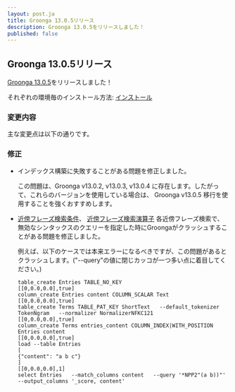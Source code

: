 ```yaml
---
layout: post.ja
title: Groonga 13.0.5リリース
description: Groonga 13.0.5をリリースしました！
published: false
---
```


## Groonga 13.0.5リリース

[Groonga 13.0.5](/ja/docs/news.html#release-13-0-5)をリリースしました！

それぞれの環境毎のインストール方法: [インストール](/ja/docs/install.html)

### 変更内容

主な変更点は以下の通りです。

### 修正

* インデックス構築に失敗することがある問題を修正しました。

  この問題は、Groonga v13.0.2, v13.0.3, v13.0.4 に存在します。したがって、これらのバージョンを使用している場合は、 Groonga v13.0.5 移行を使用することを強くおすすめします。

* [近傍フレーズ検索条件](/ja/docs/reference/grn_expr/query_syntax.html#query-syntax-near-phrase-search-condition)、 [近傍フレーズ検索演算子](/ja/docs/reference/grn_expr/script_syntax.html#script-syntax-near-phrase-search-operator) 各近傍フレーズ検索で、無効なシンタックスのクエリーを指定した時にGroongaがクラッシュすることがある問題を修正しました。

  例えば、以下のケースでは本来エラーになるべきですが、この問題があるとクラッシュします。("--query"の値に閉じカッコが一つ多い点に着目してください。)

  ```
  table_create Entries TABLE_NO_KEY
  [[0,0.0,0.0],true]
  column_create Entries content COLUMN_SCALAR Text
  [[0,0.0,0.0],true]
  table_create Terms TABLE_PAT_KEY ShortText   --default_tokenizer TokenNgram   --normalizer NormalizerNFKC121
  [[0,0.0,0.0],true]
  column_create Terms entries_content COLUMN_INDEX|WITH_POSITION Entries content
  [[0,0.0,0.0],true]
  load --table Entries
  [
  {"content": "a b c"}
  ]
  [[0,0.0,0.0],1]
  select Entries   --match_columns content   --query '*NPP2"(a b))"'   --output_columns '_score, content'
  ```
